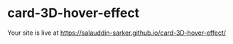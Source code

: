 # card-3D-hover-effect
Your site is live at 
https://salauddin-sarker.github.io/card-3D-hover-effect/
